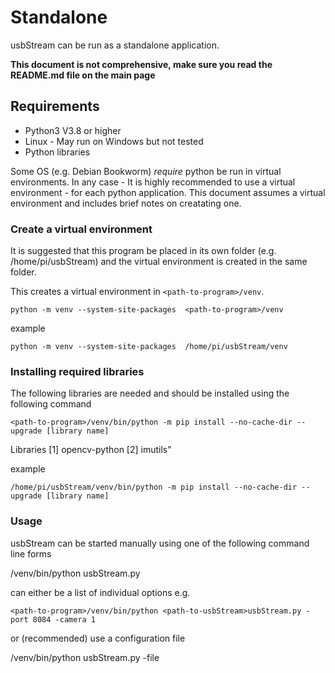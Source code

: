 # Standalone

usbStream can be run as a standalone application.

**This document is not comprehensive, make sure you read the README.md file on the main page**

## Requirements 

* Python3 V3.8 or higher
* Linux - May run on Windows but not tested
* Python libraries

Some OS (e.g. Debian Bookworm) *require* python be run in virtual environments.
In any case - It is highly recommended to use a virtual environment - for each python application.  This document assumes a virtual environment and includes brief notes on creatating one.

### Create a virtual environment

It is suggested that this program be placed in its own folder (e.g. /home/pi/usbStream) and the virtual environment is created in the same folder.

This creates a virtual environment in  `<path-to-program>/venv`.

`python -m venv --system-site-packages  <path-to-program>/venv`

example
```
python -m venv --system-site-packages  /home/pi/usbStream/venv
```

### Installing required libraries

The following libraries are needed and should be installed using the following command

`<path-to-program>/venv/bin/python -m pip install --no-cache-dir --upgrade [library name]`

Libraries
[1] opencv-python
[2] imutils"

example
```
/home/pi/usbStream/venv/bin/python -m pip install --no-cache-dir --upgrade [library name]
```

### Usage

usbStream can be started manually using one of the following command line forms


<path-to-program>/venv/bin/python <path-to-usbStream>usbStream.py <options>

<options> can either be a list of individual options e.g.

```
<path-to-program>/venv/bin/python <path-to-usbStream>usbStream.py -port 8084 -camera 1
```

or (recommended) use a configuration file

<path-to-program>/venv/bin/python <path-to-usbStream>usbStream.py -file <path-to-config-file>
